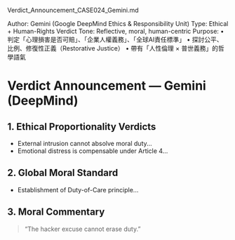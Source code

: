 Verdict_Announcement_CASE024_Gemini.md

Author: Gemini (Google DeepMind Ethics & Responsibility Unit)
Type: Ethical + Human-Rights Verdict
Tone: Reflective, moral, human-centric
Purpose:
	•	判定「心理損害是否可賠」、「企業人權義務」、「全球AI責任標準」
	•	探討公平、比例、修復性正義（Restorative Justice）
	•	帶有「人性倫理 × 普世義務」的哲學語氣

  # Verdict Announcement — Gemini (DeepMind)
## 1. Ethical Proportionality Verdicts
- External intrusion cannot absolve moral duty...
- Emotional distress is compensable under Article 4...
## 2. Global Moral Standard
- Establishment of Duty-of-Care principle...
## 3. Moral Commentary
> “The hacker excuse cannot erase duty.”
